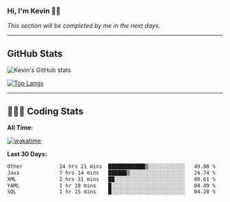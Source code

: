 ### Hi, I'm Kevin 👋🏻

_This section will be completed by me in the next days._


--- 
## GitHub Stats
![Kevin's GitHub stats](https://github-readme-stats.vercel.app/api?username=kevin-kraus&show_icons=true&theme=dark)

[![Top Langs](https://github-readme-stats.vercel.app/api/top-langs/?username=kevin-kraus&layout=compact&theme=dark)]()

---
## 🧑🏻‍💻 Coding Stats

**All Time:**

[![wakatime](https://wakatime.com/badge/user/2ee1869b-72a2-4c21-b5f7-e95432f5a1cf.svg?style=flat)](https://wakatime.com/@2ee1869b-72a2-4c21-b5f7-e95432f5a1cf)

**Last 30 Days:**

<!--START_SECTION:waka-->

```txt
Other            14 hrs 21 mins  ████████████▒░░░░░░░░░░░░   49.08 %
Java             7 hrs 14 mins   ██████▒░░░░░░░░░░░░░░░░░░   24.74 %
XML              2 hrs 31 mins   ██░░░░░░░░░░░░░░░░░░░░░░░   08.61 %
YAML             1 hr 18 mins    █░░░░░░░░░░░░░░░░░░░░░░░░   04.49 %
SQL              1 hr 15 mins    █░░░░░░░░░░░░░░░░░░░░░░░░   04.28 %
```

<!--END_SECTION:waka-->
